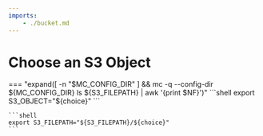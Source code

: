 ```yaml
---
imports:
    - ./bucket.md
---
```


# Choose an S3 Object

=== "expand([ -n "$MC_CONFIG_DIR" ] && mc -q --config-dir ${MC_CONFIG_DIR} ls ${S3_FILEPATH} | awk '{print $NF}')"
    ```shell
    export S3_OBJECT="${choice}"
    ```

    ```shell
    export S3_FILEPATH="${S3_FILEPATH}/${choice}"
    ```
